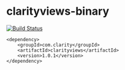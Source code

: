 # clarityviews-binary
[![Build Status](http://ec2-54-86-246-181.compute-1.amazonaws.com:8080/buildStatus/icon?job=clarityviews-binary-build)](http://ec2-54-86-246-181.compute-1.amazonaws.com:8080/job/clarityviews-binary-build/)


```
<dependency>
    <groupId>com.clarity</groupId>
    <artifactId>clarityviews</artifactId>
    <version>1.0.1</version>
</dependency>
```
